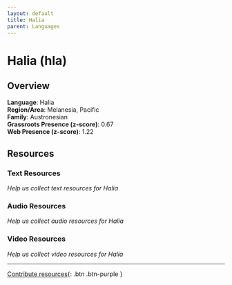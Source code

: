 ```yaml
---
layout: default
title: Halia
parent: Languages
---
```


# Halia (hla)

## Overview

**Language**: Halia  
**Region/Area**: Melanesia, Pacific  
**Family**: Austronesian  
**Grassroots Presence (z-score)**: 0.67  
**Web Presence (z-score)**: 1.22  

## Resources

### Text Resources
*Help us collect text resources for Halia*

### Audio Resources
*Help us collect audio resources for Halia*

### Video Resources
*Help us collect video resources for Halia*

---

[Contribute resources](https://forms.office.com/e/1SfLJx3u1r){: .btn .btn-purple }
